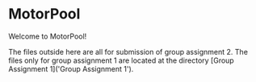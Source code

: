 # MotorPool

Welcome to MotorPool!

The files outside here are all for submission of group assignment 2. The files only for group assignment 1 are located at the directory [Group Assignment 1]('Group Assignment 1').
